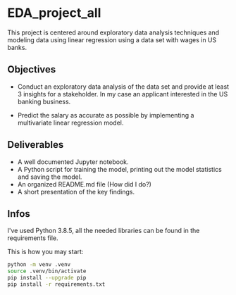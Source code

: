 # EDA_project_all

This project is centered around exploratory data 
analysis techniques and modeling data using linear regression 
using a data set with wages in US banks.

## Objectives

* Conduct an exploratory data analysis of the data set 
and provide at least 3 insights for a stakeholder. 
In my case an applicant interested in the US banking business.

* Predict the salary as accurate as possible by implementing
a multivariate linear regression model.

## Deliverables

* A well documented Jupyter notebook.
* A Python script for training the model, printing out the model statistics and saving the model.
* An organized README.md file (How did I do?)
* A short presentation of the key findings.

## Infos

I've used Python 3.8.5, all the needed libraries 
can be found in the requirements file.

This is how you may start:

```bash
python -m venv .venv
source .venv/bin/activate
pip install --upgrade pip
pip install -r requirements.txt
```